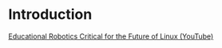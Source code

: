 # Introduction

[Educational Robotics Critical for the Future of Linux (YouTube)](https://www.youtube.com/watch?v=DNu33mV13LI#t=28m34s)
